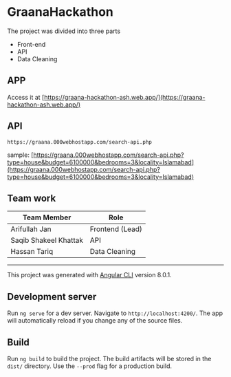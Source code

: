 # GraanaHackathon

The project was divided into three parts

* Front-end
* API
* Data Cleaning


## APP


Access it at [https://graana-hackathon-ash.web.app/](https://graana-hackathon-ash.web.app/)

## API

`https://graana.000webhostapp.com/search-api.php`

sample: [https://graana.000webhostapp.com/search-api.php?type=house&budget=6100000&bedrooms=3&locality=Islamabad](https://graana.000webhostapp.com/search-api.php?type=house&budget=6100000&bedrooms=3&locality=Islamabad)




## Team work


| Team Member         | Role  |
|-----------------------|-----------------|
| Arifullah Jan         | Frontend (Lead) |
| Saqib Shakeel Khattak | API             |
| Hassan Tariq          | Data Cleaning   |




---

This project was generated with [Angular CLI](https://github.com/angular/angular-cli) version 8.0.1.

## Development server

Run `ng serve` for a dev server. Navigate to `http://localhost:4200/`. The app will automatically reload if you change any of the source files.


## Build

Run `ng build` to build the project. The build artifacts will be stored in the `dist/` directory. Use the `--prod` flag for a production build.

